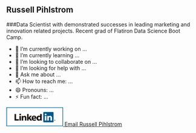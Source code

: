 ## Russell Pihlstrom 
###Data Scientist with demonstrated successes in leading marketing and innovation related projects.  Recent grad of Flatiron Data Science Boot Camp.

- 👀 I’m currently working on ...
- 🌱 I’m currently learning ...
- 👯 I’m looking to collaborate on ...
- 🤔 I’m looking for help with ...
- 💬 Ask me about ...
- 📫 How to reach me: ...
- 😄 Pronouns: ...
- ⚡ Fun fact: ...

<a href="https://www.linkedin.com/in/rgpihlstrom/">
         <img alt="Qries" src="https://github.com/rgpihlstrom/rgpihlstrom/blob/main/linkedinbannerpg1.png"
         width=150" height="50">
      </a>
<a href = "mailto:rgpihlstrom@yahoo.com">Email Russell Pihlstrom</a>
